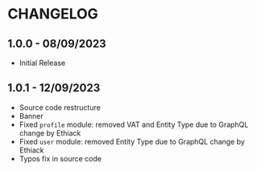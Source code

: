 # CHANGELOG

## 1.0.0 - 08/09/2023

- Initial Release

## 1.0.1 - 12/09/2023

- Source code restructure
- Banner
- Fixed `profile` module: removed VAT and Entity Type due to GraphQL change by Ethiack
- Fixed `user` module: removed Entity Type due to GraphQL change by Ethiack
- Typos fix in source code
